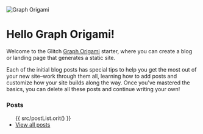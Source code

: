 <div class="illo-container">
  <img src="/assets/bird.svg" class="illustration" style="transform: none" alt="Graph Origami">
</div>

# Hello Graph Origami!

Welcome to the Glitch [Graph Origami](https://graphorigami.org) starter, where you can create a blog or landing page that generates a static site.

Each of the initial blog posts has special tips to help you get the most out of your new site–work through them all, learning how to add posts and customize how your site builds along the way. Once you've mastered the basics, you can delete all these posts and continue writing your own!

### Posts

<ul>
  {{ src/postList.orit() }}
  <li><a href="/posts">View all posts</a></li>
</ul>
